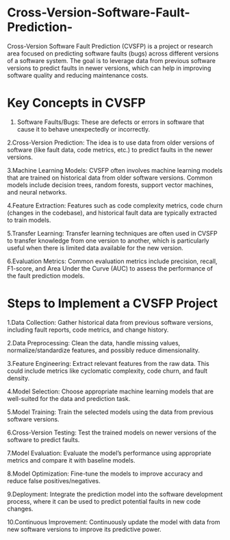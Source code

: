 # Cross-Version-Software-Fault-Prediction-

Cross-Version Software Fault Prediction (CVSFP) is a project or research area focused on predicting software faults (bugs) across different versions of a software system. The goal is to leverage data from previous software versions to predict faults in newer versions, which can help in improving software quality and reducing maintenance costs.

# Key Concepts in CVSFP
1. Software Faults/Bugs:
These are defects or errors in software that cause it to behave unexpectedly or incorrectly.

2.Cross-Version Prediction:
The idea is to use data from older versions of software (like fault data, code metrics, etc.) to predict faults in the newer versions.

3.Machine Learning Models:
CVSFP often involves machine learning models that are trained on historical data from older software versions. Common models include decision trees, random forests, support vector machines, and neural networks.

4.Feature Extraction:
Features such as code complexity metrics, code churn (changes in the codebase), and historical fault data are typically extracted to train models.

5.Transfer Learning:
Transfer learning techniques are often used in CVSFP to transfer knowledge from one version to another, which is particularly useful when there is limited data available for the new version.

6.Evaluation Metrics:
Common evaluation metrics include precision, recall, F1-score, and Area Under the Curve (AUC) to assess the performance of the fault prediction models.

# Steps to Implement a CVSFP Project

1.Data Collection:
Gather historical data from previous software versions, including fault reports, code metrics, and change history.

2.Data Preprocessing:
Clean the data, handle missing values, normalize/standardize features, and possibly reduce dimensionality.

3.Feature Engineering:
Extract relevant features from the raw data. This could include metrics like cyclomatic complexity, code churn, and fault density.

4.Model Selection:
Choose appropriate machine learning models that are well-suited for the data and prediction task.

5.Model Training:
Train the selected models using the data from previous software versions.

6.Cross-Version Testing:
Test the trained models on newer versions of the software to predict faults.

7.Model Evaluation:
Evaluate the model’s performance using appropriate metrics and compare it with baseline models.

8.Model Optimization:
Fine-tune the models to improve accuracy and reduce false positives/negatives.

9.Deployment:
Integrate the prediction model into the software development process, where it can be used to predict potential faults in new code changes.

10.Continuous Improvement:
Continuously update the model with data from new software versions to improve its predictive power.

